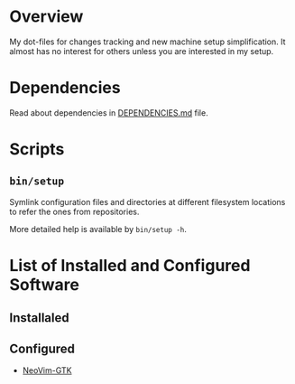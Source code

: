 # Overview

My dot-files for changes tracking and new machine setup simplification.
It almost has no interest for others unless you are interested in my setup.

# Dependencies

Read about dependencies in [DEPENDENCIES.md](DEPENDENCIES.md) file.

# Scripts

## `bin/setup`

Symlink configuration files and directories at different filesystem locations to
refer the ones from repositories.

More detailed help is available by `bin/setup -h`.

# List of Installed and Configured Software

## Installaled

## Configured

- [NeoVim-GTK](https://github.com/daa84/neovim-gtk)
